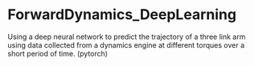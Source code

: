 # ForwardDynamics_DeepLearning
Using a deep neural network to predict the trajectory of a three link arm using data collected from a dynamics engine at different torques over a short period of time. (pytorch)
